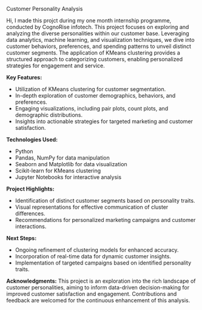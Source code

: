  Customer Personality Analysis

Hi, I made this projct during my one month internship programme, conducted by CognoRise infotech. 
This project focuses on exploring and analyzing the diverse personalities within our customer base. Leveraging data analytics, machine learning, and visualization techniques, we dive into customer behaviors, preferences, and spending patterns to unveil distinct customer segments. The application of KMeans clustering provides a structured approach to categorizing customers, enabling personalized strategies for engagement and service.

**Key Features:**
- Utilization of KMeans clustering for customer segmentation.
- In-depth exploration of customer demographics, behaviors, and preferences.
- Engaging visualizations, including pair plots, count plots, and demographic distributions.
- Insights into actionable strategies for targeted marketing and customer satisfaction.

**Technologies Used:**
- Python
- Pandas, NumPy for data manipulation
- Seaborn and Matplotlib for data visualization
- Scikit-learn for KMeans clustering
- Jupyter Notebooks for interactive analysis

**Project Highlights:**
- Identification of distinct customer segments based on personality traits.
- Visual representations for effective communication of cluster differences.
- Recommendations for personalized marketing campaigns and customer interactions.

**Next Steps:**
- Ongoing refinement of clustering models for enhanced accuracy.
- Incorporation of real-time data for dynamic customer insights.
- Implementation of targeted campaigns based on identified personality traits.

**Acknowledgments:**
This project is an exploration into the rich landscape of customer personalities, aiming to inform data-driven decision-making for improved customer satisfaction and engagement. Contributions and feedback are welcomed for the continuous enhancement of this analysis.
